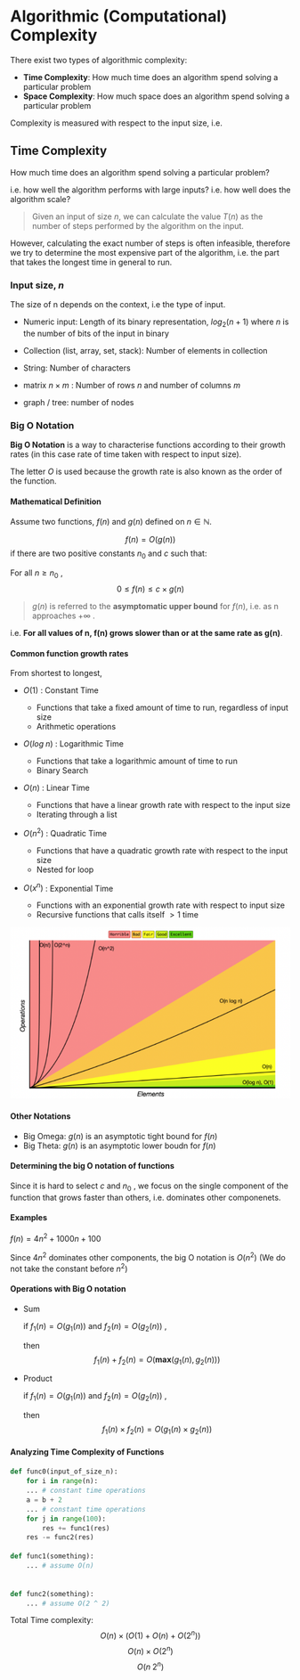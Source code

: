 # Algorithmic (Computational) Complexity

There exist two types of algorithmic complexity:

- **Time Complexity**: How much time does an algorithm spend solving a particular problem
- **Space Complexity**: How much space does an algorithm spend solving a particular problem

Complexity is measured with respect to the input size, i.e.

## Time Complexity

How much time does an algorithm spend solving a particular problem?

i.e. how well the algorithm performs with large inputs?
i.e. how well does the algorithm scale?

> Given an input of size $n$, we can calculate the value $T(n)$ as the number of steps performed by the algorithm on the input.

However, calculating the exact number of steps is often infeasible, therefore we try to determine the most expensive part of the algorithm, i.e. the part that takes the longest time in general to run.

### Input size, $n$

The size of n depends on the context, i.e the type of input.

- Numeric input: Length of its binary representation, $log_2 (n + 1)$ where $n$ is the number of bits of the input in binary

- Collection (list, array, set, stack): Number of elements in collection

- String: Number of characters

- matrix $n \times m$ : Number of rows $n$ and number of columns $m$

- graph / tree: number of nodes

### Big O Notation

**Big O Notation** is a way to characterise functions according to their growth rates (in this case rate of time taken with respect to input size).

The letter $O$ is used because the growth rate is also known as the order of the function.

#### Mathematical Definition

Assume two functions, $f(n)$ and $g(n)$ defined on $n \in \mathbb{N}$.

$$f(n) = O(g(n))$$ if there are two positive constants $n_0$ and $c$ such that:

For all $n \geq n_0$ ,
$$0 \leq f(n) \leq c \times g(n)$$

> $g(n)$ is referred to the **asymptomatic upper bound** for $f(n)$, i.e. as n approaches $+\infty$ .

i.e. **For all values of n, f(n) grows slower than or at the same rate as g(n)**.

#### Common function growth rates

From shortest to longest,

- $O(1)$ : Constant Time
  - Functions that take a fixed amount of time to run, regardless of input size
  - Arithmetic operations

- $O(log\;n)$ : Logarithmic Time
  - Functions that take a logarithmic amount of time to run
  - Binary Search

- $O(n)$ : Linear Time
  - Functions that have a linear growth rate with respect to the input size
  - Iterating through a list

- $O(n ^ 2)$ : Quadratic Time
  - Functions that have a quadratic growth rate with respect to the input size
  - Nested for loop

- $O(x ^ n)$ : Exponential Time
  - Functions with an exponential growth rate with respect to input size
  - Recursive functions that calls itself $> 1$ time

![image](/assets/common_big_o.png)

#### Other Notations

- Big Omega: $g(n)$ is an asymptotic tight bound for $f(n)$
- Big Theta: $g(n)$ is an asymptotic lower boudn for $f(n)$

#### Determining the big O notation of functions

Since it is hard to select $c$ and $n_0$ , we focus on the single component of the function that grows faster than others, i.e. dominates other componenets.

#### Examples

$f(n) = 4n^2 + 1000n + 100$

Since $4n^2$ dominates other components, the big O notation is $O(n^2)$ (We do not take the constant before $n^2$)

#### Operations with Big O notation

- Sum

    if $f_1(n) = O(g_1(n))$ and $f_2(n) = O(g_2(n))$ ,

    then $$f_1(n) + f_2(n) = O(\textbf{max}(g_1(n), g_2(n)))$$

- Product

    if $f_1(n) = O(g_1(n))$ and $f_2(n) = O(g_2(n))$ ,

    then $$f_1(n) \times f_2(n) = O(g_1(n) \times g_2(n))$$

#### Analyzing Time Complexity of Functions

```python
def func0(input_of_size_n):
    for i in range(n):
    ... # constant time operations
    a = b + 2
    ... # constant time operations
    for j in range(100):
        res += func1(res)
    res -= func2(res)

def func1(something):
    ... # assume O(n)


def func2(something):
    ... # assume O(2 ^ 2)
```

Total Time complexity:
$$O(n) \times (O(1) + O(n) + O(2^n))$$
$$O(n) \times  O(2^n)$$
$$O(n\;2^n)$$
